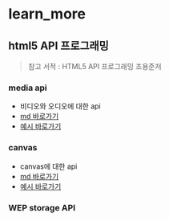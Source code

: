 # learn_more

## html5 API 프로그래밍
> 참고 서적 : HTML5 API 프로그래밍 조용준저

### media api
- 비디오와 오디오에 대한 api
- [md 바로가기](./md/a_media.md)
- [예시 바로가기](https://eurako.github.io/learn_more/html_api/)

### canvas
- canvas에 대한 api
- [md 바로가기](./md/b_canvas.md)
- [예시 바로가기](https://eurako.github.io/learn_more/html_api/canvas_path.html)

### WEP storage API

